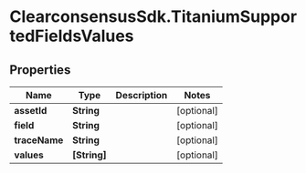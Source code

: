 # ClearconsensusSdk.TitaniumSupportedFieldsValues

## Properties

Name | Type | Description | Notes
------------ | ------------- | ------------- | -------------
**assetId** | **String** |  | [optional] 
**field** | **String** |  | [optional] 
**traceName** | **String** |  | [optional] 
**values** | **[String]** |  | [optional] 



